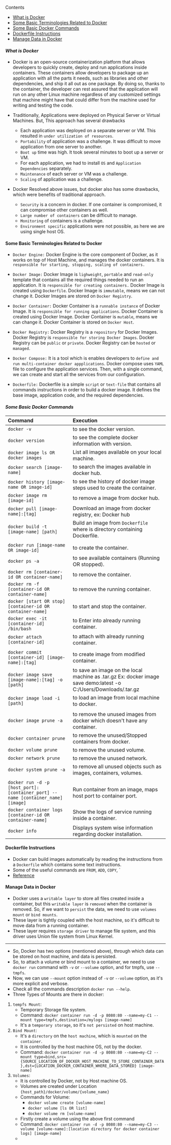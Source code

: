 Contents
- [What is Docker](#_what-is-docker_)
- [Some Basic Terminologies Related to Docker](#some-basic-terminologies-related-to-docker)
- [Some Basic Docker Commands](#_some-basic-docker-commands_)
- [Dockerfile Instructions](#dockerfile-instructions)
- [Manage Data in Docker](#manage-data-in-docker)

#### _What is Docker_
- Docker is an open-source containerization platform that allows developers to quickly create, deploy and run applications inside 
  containers. These containers allow developers to package up an application with all the parts it needs, such as libraries and
  other dependencies, and ship it all out as one package. By doing so, thanks to the container, the developer can rest assured
  that the application will run on any other Linux machine regardless of any customized settings that machine might have that
  could differ from the machine used for writing and testing the code.


- Traditionally, Applications were deployed on Physical Server or Virtual Machines. But, This approach has several drawbacks
  - Each application was deployed on a separate server or VM. This resulted in `under utilization of resources`.
  - `Portability` of application was a challenge. It was difficult to move application from one server to another.
  - `Boot up` time was high. It took several minutes to boot up a server or VM.
  - For each application, we had to install `OS` and `Application Dependencies` separately.
  - `Maintenance` of each server or VM was a challenge.
  - `Scaling` of application was a challenge.


- Docker Resolved above issues, but docker also has some drawbacks, which were benefits of traditional approach.
  - `Security` is a concern in docker. If one container is compromised, it can compromise other containers as well.
  - `Large number of containers` can be difficult to manage.
  - `Monitoring` of containers is a challenge.
  - `Environment specific` applications were not possible, as here we are using single host OS.


#### Some Basic Terminologies Related to Docker
- `Docker Engine:` Docker Engine is the core component of Docker, as it works on top of Host Machine, and manages the docker containers. 
  It is `responsible for starting, stopping, scaling of containers.`


- `Docker Image:` Docker Image is `lighweight`, `portable` and `read-only` template that contains all the required things needed to run an 
           application. It is `responsible for creating containers.` Docker Image is created using `Dockerfile`. Docker Image is 
           `immutable`, means we can not change it. Docker Images are stored on `Docker Registry`.


- `Docker Container:` Docker Container is a `runnable instance` of Docker Image. It is `responsible for running applications`. Docker 
        Container is created using Docker Image. Docker Container is `mutable`, means we can change it. Docker Container is stored on 
        `Docker Host`.


- `Docker Registry:` Docker Registry is a `repository` for Docker Images. Docker Registry is `responsible for storing Docker Images`. 
        Docker Registry can be `public` or `private`. Docker Registry can be `hosted` or `managed`.


- `Docker Compose:` It is a tool which is enables developers to `define and run multi-container docker appplications`. Docker compose uses 
        `YAML` file to configure the application services. Then, with a single command, we can create and start all the services from 
        our configuration.


- `Dockerfile:` Dockerfile is a simple `script` or `text-file` that contains all commands instructions in order to build a docker image. It
        defines the base image, application code, and the required dependencies. 


#### _**Some Basic Docker Commands**_
| Command                                                                         | Execution                                                                                                                   |
|:--------------------------------------------------------------------------------|:----------------------------------------------------------------------------------------------------------------------------|
| `docker -v`                                                                     | to see the docker version.                                                                                                  |
| `docker version`                                                                | to see the complete docker information with version.                                                                        |
| `docker image ls OR docker images`                                              | List all images available on your local machine.                                                                            |
| `docker search [image-name]`                                                    | to search the images available in docker hub.                                                                               |
| `docker history [image-name OR image-id]`                                       | to see the history of docker image steps used to create the container.                                                      | 
| `docker image rm [image-id]`                                                    | to remove a image from docker hub.                                                                                          |                                      
| `docker pull [image-name]:[tag]`                                                | Download an image from docker registry, ex: Docker hub                                                                      |
| `docker build -t [image-name] [path]`                                           | Build an image from `Dockerfile` where <path> is directory containing Dockerfile.                                           |
|                                                                                 |                                                                                                                             |
| `docker run [image-name OR image-id]`                                           | to create the container.                                                                                                    |
| `docker ps -a`                                                                  | to see available containers (Running OR stopped).                                                                           |
| `docker rm [container-id OR container-name]`                                    | to remove the container.                                                                                                    |
| `docker rm -f [container-id OR container-name]`                                 | to remove the running container.                                                                                            |
| `docker [start OR stop] [container-id OR container-name]`                       | to start and stop the container.                                                                                            |
| `docker exec -it [container-id] /bin/bash`                                      | to Enter into already running container.                                                                                    |
| `docker attach [container-id]`                                                  | to attach with already running container.                                                                                   |
|                                                                                 |                                                                                                                             |
| `docker commit [container-id] [image-name]:[tag]`                               | to create image from modified container.                                                                                    |
| `docker image save [image-name]:[tag] -o [path]`                                | to save an image on the local machine as .tar.gz Ex: docker image save demo:latest -o C:/Users/Downloads/<file-name>.tar.gz |
| `docker image load -i [path]`                                                   | to load an image from local machine to docker.                                                                              |
|                                                                                 |                                                                                                                             |
| `docker image prune -a`                                                         | to remove the unused images from docker which doesn't have any container.                                                   |
| `docker container prune`                                                        | to remove the unused/Stopped containers from docker.                                                                        |
| `docker volume prune`                                                           | to remove the unused volume.                                                                                                |
| `docker network prune`                                                          | to remove the unused network.                                                                                               |
| `docker system prune -a`                                                        | to remove all unused objects such as images, containers, volumes.                                                           |
|                                                                                 |                                                                                                                             |
| `docker run -d -p [host_port]:[container_port] --name [container_name] [image]` | Run container from an image, maps host port to container port.                                                              |
| `docker container logs [container-id OR container-name]`                        | Show the logs of service running inside a container.                                                                        |
| `docker info`                                                                   | Displays system wise information regarding docker installation.                                                             |


#### Dockerfile Instructions
- Docker can build images automatically by reading the instructions from a `Dockerfile` which contains some text instructions.
- Some of the useful commands are `FROM`, `ADD`, `COPY`, `
- [Reference](https://docs.docker.com/engine/reference/builder/)

#### Manage Data in Docker
- Docker uses a `writable layer` to store all files created inside a container, but this `writable layer` is `removed` when the container is removed. 
  So, if we want to `persist` the data, we need to use `volumes mount` or `bind mounts`.
- These layer is tightly coupled with the host machine, so it's difficult to move data from a running container.
- These layer requires `storage driver` to manage file system, and this driver uses Union file system from Linux Kernel.
----------------------

- So, Docker has two options (mentioned above), through which data can be stored on host machine, and data is persisted. 
- So, to attach a volume or bind mount to a container, we need to use `docker run` command with `-v` or `--volume` option, and for tmpfs, use `--tmpfs`.
- Now, we can use `--mount` option instead of `-v` or `--volume` option, as it's more explicit and verbose.
- Check all the commands description `docker run --help`.
- Three Types of Mounts are there in docker:
1. `tempfs Mount`:
    - Temporary Storage file system.
    - Command: `docker container run -d -p 8080:80 --name=my-C1 --mount type=tmpfs,destination=/mylogs [image-name]`
    - It's a `temporary storage`, so it's `not persisted` on host machine.
2. `Bind Mount`:
   - It's a `directory` on the `host machine`, which is `mounted` on the `container`.
   - It is controlled by the host machine OS, not by the docker.
   - Command: `docker container run -d -p 8080:80 --name=my-C2 --mount type=bind,src={SOURCE_LOCATION_OF_DOCKER_HOST_MACHINE_TO_STORE_CONTAINER_DATA},dst={LOCATION_DOCKER_CONTAINER_WHERE_DATA_STORED} [image-name]`
3. `Volumes`:
   - It is controlled by Docker, not by Host machine OS.
   - Volumes are created under Location `{host_path}/docker/volume/{volume_name}`
   - Commands for Volume:
     - `docker volume create [volume-name]`
     - `docker volume [ls OR list]`
     - `docker volume rm [volume-name]`
   - Firstly create a volume using the above first command
   - Command: `docker container run -d -p 8080:80 --name=my-C3 --volume [volume-name]:[location directory for docker container logs] [image-name]`
   - 